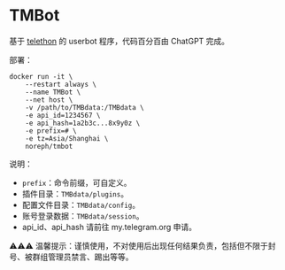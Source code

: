 # TMBot

基于 [telethon](https://github.com/LonamiWebs/Telethon) 的 userbot 程序，代码百分百由 ChatGPT 完成。

部署：
```
docker run -it \
    --restart always \
    --name TMBot \
    --net host \
    -v /path/to/TMBdata:/TMBdata \
    -e api_id=1234567 \
    -e api_hash=1a2b3c...8x9y0z \
    -e prefix=# \
    -e tz=Asia/Shanghai \
    noreph/tmbot
```

说明：
- `prefix`：命令前缀，可自定义。
- 插件目录：`TMBdata/plugins`。  
- 配置文件目录：`TMBdata/config`。  
- 账号登录数据：`TMBdata/session`。  
- api_id、api_hash 请前往 my.telegram.org 申请。  

⚠️⚠️⚠️ 温馨提示：谨慎使用，不对使用后出现任何结果负责，包括但不限于封号、被群组管理员禁言、踢出等等。
